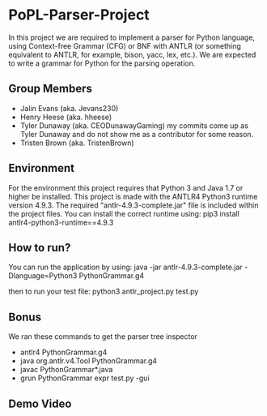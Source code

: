 # PoPL-Parser-Project
In this project we are required to implement a parser for Python language, using Context-free Grammar (CFG) or BNF with ANTLR (or something equivalent to ANTLR, for example, bison, yacc, lex, etc.). We are expected to write a grammar for Python for the parsing operation. 

## Group Members 
- Jalin Evans (aka. Jevans230) 
- Henry Heese (aka. hheese) 
- Tyler Dunaway (aka. CEODunawayGaming) my commits come up as Tyler Dunaway and do not show me as a contributor for some reason.
- Tristen Brown (aka. TristenBrown)

## Environment
For the environment this project requires that Python 3 and Java 1.7 or higher be installed. This project is made with the ANTLR4 Python3 runtime version 4.9.3. The required "antlr-4.9.3-complete.jar" file is included within the project files. 
You can install the correct runtime using:
    pip3 install antlr4-python3-runtime==4.9.3

## How to run?
You can run the application by using: 
    java -jar antlr-4.9.3-complete.jar -Dlanguage=Python3 PythonGrammar.g4

then to run your test file:
    python3 antlr_project.py test.py

## Bonus
We ran these commands to get the parser tree inspector 
- antlr4 PythonGrammar.g4
- java org.antlr.v4.Tool PythonGrammar.g4
- javac PythonGrammar*.java
- grun PythonGrammar expr test.py -gui

## Demo Video
